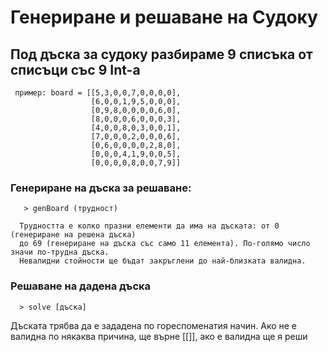 # Генериране и решаване на Судоку

## Под дъска за судоку разбираме 9 списъка от списъци със 9 Int-a
```
 пример: board = [[5,3,0,0,7,0,0,0,0],
                  [6,0,0,1,9,5,0,0,0],
                  [0,9,8,0,0,0,0,6,0],
                  [8,0,0,0,6,0,0,0,3],
                  [4,0,0,8,0,3,0,0,1],
                  [7,0,0,0,2,0,0,0,6],
                  [0,6,0,0,0,0,2,8,0],
                  [0,0,0,4,1,9,0,0,5],
                  [0,0,0,0,8,0,0,7,9]]
```

### Генериране на дъска за решаване:
```
   > genBoard (трудност)
```
      Трудността е колко празни елементи да има на дъската: от 0 (генериране на решена дъска)
      до 69 (генериране на дъска със само 11 елемента). По-голямо число значи по-трудна дъска.
      Невалидни стойности ще бъдат закръглени до най-близката валидна.

### Решаване на дадена дъска
```
  > solve [дъска]
```
   Дъската трябва да е зададена по гореспоменатия начин.
   Ако не е валидна по някаква причина, ще върне [[]], ако е валидна ще я реши

